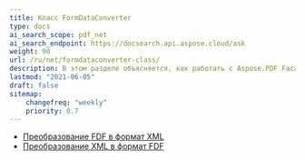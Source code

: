 ```yaml
---
title: Класс FormDataConverter
type: docs
ai_search_scope: pdf_net
ai_search_endpoint: https://docsearch.api.aspose.cloud/ask
weight: 90
url: /ru/net/formdataconverter-class/
description: В этом разделе объясняется, как работать с Aspose.PDF Facades с помощью класса FormDataConverter.
lastmod: "2021-06-05"
draft: false
sitemap:
    changefreq: "weekly"
    priority: 0.7
---
```

- [Преобразование FDF в формат XML](/pdf/ru/net/преобразование-fdf-в-формат-xml/)
- [Преобразование XML в формат FDF](/pdf/ru/net/преобразование-xml-в-формат-fdf/)